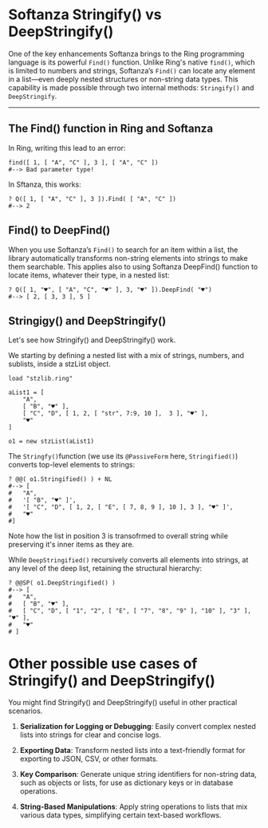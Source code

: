 # Softanza Stringify() vs DeepStringify()

One of the key enhancements Softanza brings to the Ring programming language is its powerful `Find()` function. Unlike Ring's native `find()`, which is limited to numbers and strings, Softanza’s `Find()` can locate any element in a list—even deeply nested structures or non-string data types. This capability is made possible through two internal methods: `Stringify()` and `DeepStringify`.

---

## The Find() function in Ring and Softanza

In Ring, writing this lead to an error:

```ring
find([ 1, [ "A", "C" ], 3 ], [ "A", "C" ])
#--> Bad parameter type!
```

In Sftanza, this works:

```ring
? Q([ 1, [ "A", "C" ], 3 ]).Find( [ "A", "C" ])
#--> 2
```

## Find() to DeepFind()

When you use Softanza’s `Find()` to search for an item within a list, the library automatically transforms non-string elements into strings to make them searchable. This applies also to using Softanza DeepFind() function to locate items, whatever their type, in a nested list:

```ring
? Q([ 1, "♥", [ "A", "C", "♥" ], 3, "♥" ]).DeepFind( "♥")
#--> [ 2, [ 3, 3 ], 5 ]
```

## Stringigy() and DeepStringify()

Let's see how Stringify() and DeepStringify() work.

We starting by defining a nested list with a mix of strings, numbers, and sublists, inside a stzList object.

```ring
load "stzlib.ring"

aList1 = [
	"A",
	[ "B", "♥" ],
	[ "C", "D", [ 1, 2, [ "str", 7:9, 10 ],  3 ], "♥" ],
	"♥"
]

o1 = new stzList(aList1)
```

The `Stringfy()`function (we use its `@PassiveForm` here, `Stringified()`) converts top-level elements to strings:

```
? @@( o1.Stringified() ) + NL
#--> [
#	"A",
#	'[ "B", "♥" ]',
#	'[ "C", "D", [ 1, 2, [ "E", [ 7, 8, 9 ], 10 ], 3 ], "♥" ]',
#	"♥"
#]
```

Note how the list in position 3 is transofrmed to overall string while preserving it's inner items as they are.

While `DeepStringified()` recursively converts all elements into strings, at any level of the deep list, retaining the structural hierarchy:

```ring
? @@SP( o1.DeepStringified() )
#--> [
#	"A",
#	[ "B", "♥" ],
#	[ "C", "D", [ "1", "2", [ "E", [ "7", "8", "9" ], "10" ], "3" ], "♥" ],
#	"♥"
# ]
```

# Other possible use cases of Stringify() and DeepStringify()

You might find Stringify() and DeepStringify() useful in other practical scenarios.

1. **Serialization for Logging or Debugging**: Easily convert complex nested lists into strings for clear and concise logs.

2. **Exporting Data**: Transform nested lists into a text-friendly format for exporting to JSON, CSV, or other formats.

3. **Key Comparison**: Generate unique string identifiers for non-string data, such as objects or lists, for use as dictionary keys or in database operations.

4. **String-Based Manipulations**: Apply string operations to lists that mix various data types, simplifying certain text-based workflows.